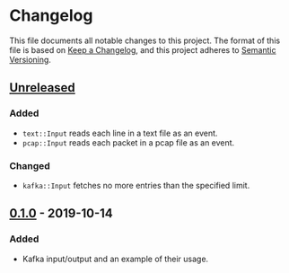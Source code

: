 # Changelog

This file documents all notable changes to this project. The format of this file
is based on [Keep a Changelog](https://keepachangelog.com/en/1.0.0/), and this
project adheres to [Semantic Versioning](https://semver.org/spec/v2.0.0.html).

## [Unreleased]

### Added

- `text::Input` reads each line in a text file as an event.
- `pcap::Input` reads each packet in a pcap file as an event.

### Changed

- `kafka::Input` fetches no more entries than the specified limit.

## [0.1.0] - 2019-10-14

### Added

- Kafka input/output and an example of their usage.

[Unreleased]: https://github.com/petabi/eventio/compare/0.1.0...HEAD
[0.1.0]: https://github.com/petabi/eventio/tree/0.1.0
